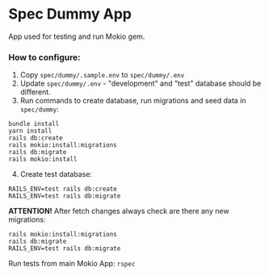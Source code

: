 # Spec Dummy App
App used for testing and run Mokio gem.

### How to configure:
1. Copy `spec/dummy/.sample.env` to `spec/dummy/.env`
2. Update `spec/dummy/.env` - "development" and "test" database should be different.
3. Run commands to create database, run migrations and seed data in `spec/dummy`:
```
bundle install
yarn install
rails db:create
rails mokio:install:migrations
rails db:migrate
rails mokio:install
```
4. Create test database:
```
RAILS_ENV=test rails db:create
RAILS_ENV=test rails db:migrate
```

**ATTENTION!** After fetch changes always check are there any new migrations:
```
rails mokio:install:migrations
rails db:migrate
RAILS_ENV=test rails db:migrate
```

Run tests from main Mokio App: `rspec`
